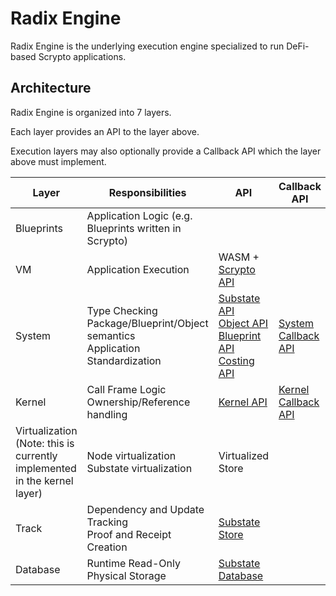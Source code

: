 # Radix Engine

Radix Engine is the underlying execution engine specialized to run DeFi-based Scrypto applications.

## Architecture

Radix Engine is organized into 7 layers.

Each layer provides an API to the layer above.

Execution layers may also optionally provide a Callback API which the layer above must implement.

| Layer                                                                       | Responsibilities                                                                   | API                                                                                                                                                                                                                                                                          | Callback API                                             | Implementation(s)                                                                                          |
|-----------------------------------------------------------------------------|------------------------------------------------------------------------------------|------------------------------------------------------------------------------------------------------------------------------------------------------------------------------------------------------------------------------------------------------------------------------|----------------------------------------------------------|------------------------------------------------------------------------------------------------------------|
| Blueprints                                                                  | Application Logic (e.g. Blueprints written in Scrypto)                             |                                                                                                                                                                                                                                                                              |                                                          | [Native Blueprints](src/blueprints)<br>[Scrypto Blueprints](../radix-engine-tests/tests/blueprints)        | 
| VM                                                                          | Application Execution                                                              | WASM + [Scrypto API](../scrypto/src/engine/scrypto_env.rs)                                                                                                                                                                                                                   |                                                          | [VM](src/vm)                                                                                |
| System                                                                      | Type Checking<br>Package/Blueprint/Object semantics<br>Application Standardization | [Substate API](../radix-engine-interface/src/api/locked_substate_api)<br>[Object API](../radix-engine-interface/src/api/object_api.rs)<br>[Blueprint API](../radix-engine-interface/src/api/blueprint_api.rs)<br>[Costing API](../radix-engine-interface/src/api/costing_api.rs) | [System Callback API](src/system/system_callback_api.rs) | [System](src/system)                                                                                       |
| Kernel                                                                      | Call Frame Logic<br>Ownership/Reference handling                                   | [Kernel API](src/kernel/kernel_api.rs)                                                                                                                                                                                                                                       | [Kernel Callback API](src/kernel/kernel_callback_api.rs) | [Kernel](src/kernel)                                                                                       |
| Virtualization<br>(Note: this is currently implemented in the kernel layer) | Node virtualization<br>Substate virtualization                                     | Virtualized Store                                                                                                                                                                                                                                                            |                                                          | [Node Virtualization](src/system/system_modules/virtualization)                                            |
| Track                                                                       | Dependency and Update Tracking<br>Proof and Receipt Creation                       | [Substate Store](../radix-engine-stores/src/interface.rs)                                                                                                                                                                                                                    |                                                          | [Track](src/track)                                                                                         |
| Database                                                                    | Runtime Read-Only Physical Storage                                                 | [Substate Database](../radix-engine-stores/src/interface.rs)                                                                                                                                                                                                                 |                                                          | [InMemoryDB](../radix-engine-stores/src/memory_db.rs)<br>[RocksDB](../radix-engine-stores/src/rocks_db.rs) |
